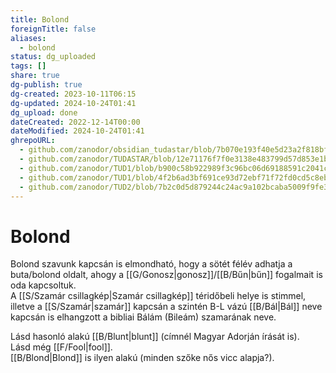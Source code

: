 ```yaml
---
title: Bolond
foreignTitle: false
aliases:
  - bolond
status: dg_uploaded
tags: []
share: true
dg-publish: true
dg-created: 2023-10-11T06:15
dg-updated: 2024-10-24T01:41
dg_upload: done
dateCreated: 2022-12-14T00:00
dateModified: 2024-10-24T01:41
ghrepoURL:
  - github.com/zanodor/obsidian_tudastar/blob/7b070e193f40e5d23a2f818bf803593fb05aaed9/B/Bolond.md
  - github.com/zanodor/TUDASTAR/blob/12e71176f7f0e3138e483799d57d853e1bed8a4e/B/Bolond.md
  - github.com/zanodor/TUD1/blob/b900c58b922989f3c96bc06d69188591c2041c82/B/Bolond.md
  - github.com/zanodor/TUD1/blob/4f2b6ad3bf691ce93d72ebf71f72fd0cd5c8eb69/B/Bolond.md
  - github.com/zanodor/TUD2/blob/7b2c0d5d879244c24ac9a102bcaba5009f9fe3a5/B/Bolond.md
---
```


# Bolond

Bolond szavunk kapcsán is elmondható, hogy a sötét félév adhatja a buta/bolond oldalt, ahogy a [[G/Gonosz\|gonosz]]/[[B/Bűn\|bűn]] fogalmait is oda kapcsoltuk.  
A [[S/Szamár csillagkép\|Szamár csillagkép]] téridőbeli helye is stimmel, illetve a [[S/Szamár\|szamár]] kapcsán a szintén B-L vázú [[B/Bál\|Bál]] neve kapcsán is elhangzott a bibliai Bálám (Bileám) szamarának neve.  

Lásd hasonló alakú [[B/Blunt\|blunt]] (címnél Magyar Adorján írását is).  
Lásd még [[F/Fool\|fool]].  
[[B/Blond\|Blond]] is ilyen alakú (minden szőke nős vicc alapja?).  